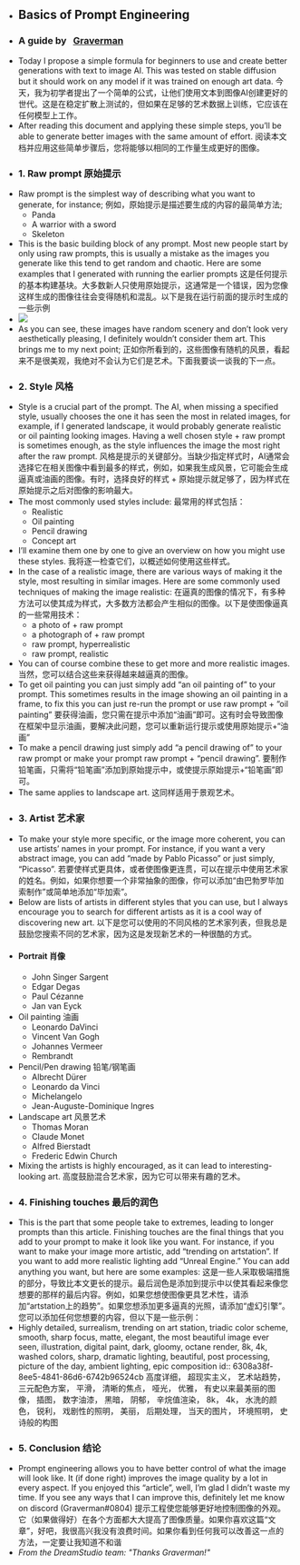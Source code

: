 - ## Basics of Prompt Engineering
- ### A guide by   [Graverman](https://twitter.com/dailystablediff)
- Today I propose a simple formula for beginners to use and create better generations with text to image AI. This was tested on stable diffusion but it should work on any model if it was trained on enough art data.
  今天，我为初学者提出了一个简单的公式，让他们使用文本到图像AI创建更好的世代。这是在稳定扩散上测试的，但如果在足够的艺术数据上训练，它应该在任何模型上工作。
- After reading this document and applying these simple steps, you’ll be able to generate better images with the same amount of effort.
  阅读本文档并应用这些简单步骤后，您将能够以相同的工作量生成更好的图像。
- ### 1. Raw prompt 原始提示
- Raw prompt is the simplest way of describing what you want to generate, for instance;
  例如，原始提示是描述要生成的内容的最简单方法;
	- Panda
	- A warrior with a sword
	- Skeleton
- This is the basic building block of any prompt. Most new people start by only using raw prompts, this is usually a mistake as the images you generate like this tend to get random and chaotic. Here are some examples that I generated with running the earlier prompts
  这是任何提示的基本构建基块。大多数新人只使用原始提示，这通常是一个错误，因为您像这样生成的图像往往会变得随机和混乱。以下是我在运行前面的提示时生成的一些示例
- ![](https://beta.dreamstudio.ai/media/images/prompt-guide-example.png)
- As you can see, these images have random scenery and don’t look very aesthetically pleasing, I definitely wouldn’t consider them art. This brings me to my next point;
  正如你所看到的，这些图像有随机的风景，看起来不是很美观，我绝对不会认为它们是艺术。下面我要谈一谈我的下一点。
- ### 2. Style 风格
- Style is a crucial part of the prompt. The AI, when missing a specified style, usually chooses the one it has seen the most in related images, for example, if I generated landscape, it would probably generate realistic or oil painting looking images. Having a well chosen style + raw prompt is sometimes enough, as the style influences the image the most right after the raw prompt.
  风格是提示的关键部分。当缺少指定样式时，AI通常会选择它在相关图像中看到最多的样式，例如，如果我生成风景，它可能会生成逼真或油画的图像。有时，选择良好的样式 + 原始提示就足够了，因为样式在原始提示之后对图像的影响最大。
- The most commonly used styles include:
  最常用的样式包括：
	- Realistic
	- Oil painting
	- Pencil drawing
	- Concept art
- I’ll examine them one by one to give an overview on how you might use these styles.
  我将逐一检查它们，以概述如何使用这些样式。
- In the case of a realistic image, there are various ways of making it the style, most resulting in similar images. Here are some commonly used techniques of making the image realistic:
  在逼真的图像的情况下，有多种方法可以使其成为样式，大多数方法都会产生相似的图像。以下是使图像逼真的一些常用技术：
	- a photo of + raw prompt
	- a photograph of + raw prompt
	- raw prompt, hyperrealistic
	- raw prompt, realistic
- You can of course combine these to get more and more realistic images.
  当然，您可以结合这些来获得越来越逼真的图像。
- To get oil painting you can just simply add “an oil painting of” to your prompt. This sometimes results in the image showing an oil painting in a frame, to fix this you can just re-run the prompt or use raw prompt + “oil painting”
  要获得油画，您只需在提示中添加“油画”即可。这有时会导致图像在框架中显示油画，要解决此问题，您可以重新运行提示或使用原始提示+“油画”
- To make a pencil drawing just simply add “a pencil drawing of” to your raw prompt or make your prompt raw prompt + “pencil drawing”.
  要制作铅笔画，只需将“铅笔画”添加到原始提示中，或使提示原始提示+“铅笔画”即可。
- The same applies to landscape art.
  这同样适用于景观艺术。
- ### 3. Artist 艺术家
- To make your style more specific, or the image more coherent, you can use artists’ names in your prompt. For instance, if you want a very abstract image, you can add “made by Pablo Picasso” or just simply, “Picasso”.
  若要使样式更具体，或者使图像更连贯，可以在提示中使用艺术家的姓名。例如，如果你想要一个非常抽象的图像，你可以添加“由巴勃罗毕加索制作”或简单地添加“毕加索”。
- Below are lists of artists in different styles that you can use, but I always encourage you to search for different artists as it is a cool way of discovering new art.
  以下是您可以使用的不同风格的艺术家列表，但我总是鼓励您搜索不同的艺术家，因为这是发现新艺术的一种很酷的方式。
- #### Portrait 肖像
	- John Singer Sargent
	- Edgar Degas
	- Paul Cézanne
	- Jan van Eyck
- Oil painting 油画
	- Leonardo DaVinci
	- Vincent Van Gogh
	- Johannes Vermeer
	- Rembrandt
- Pencil/Pen drawing 铅笔/钢笔画
	- Albrecht Dürer
	- Leonardo da Vinci
	- Michelangelo
	- Jean-Auguste-Dominique Ingres
- Landscape art 风景艺术
	- Thomas Moran
	- Claude Monet
	- Alfred Bierstadt
	- Frederic Edwin Church
- Mixing the artists is highly encouraged, as it can lead to interesting-looking art.
  高度鼓励混合艺术家，因为它可以带来有趣的艺术。
- ### 4. Finishing touches 最后的润色
- This is the part that some people take to extremes, leading to longer prompts than this article. Finishing touches are the final things that you add to your prompt to make it look like you want. For instance, if you want to make your image more artistic, add “trending on artstation”. If you want to add more realistic lighting add “Unreal Engine.” You can add anything you want, but here are some examples:
  这是一些人采取极端措施的部分，导致比本文更长的提示。最后润色是添加到提示中以使其看起来像您想要的那样的最后内容。例如，如果您想使图像更具艺术性，请添加“artstation上的趋势”。如果您想添加更多逼真的光照，请添加“虚幻引擎”。您可以添加任何您想要的内容，但以下是一些示例：
- Highly detailed, surrealism, trending on art station, triadic color scheme, smooth, sharp focus, matte, elegant, the most beautiful image ever seen, illustration, digital paint, dark, gloomy, octane render, 8k, 4k, washed colors, sharp, dramatic lighting, beautiful, post processing, picture of the day, ambient lighting, epic composition
  id:: 6308a38f-8ee5-4841-86d6-6742b96524cb
  高度详细， 超现实主义， 艺术站趋势， 三元配色方案， 平滑， 清晰的焦点， 哑光， 优雅， 有史以来最美丽的图像， 插图， 数字油漆， 黑暗， 阴郁， 辛烷值渲染， 8k， 4k， 水洗的颜色， 锐利， 戏剧性的照明， 美丽， 后期处理， 当天的图片， 环境照明， 史诗般的构图
- ### 5. Conclusion 结论
- Prompt engineering allows you to have better control of what the image will look like. It (if done right) improves the image quality by a lot in every aspect. If you enjoyed this “article”, well, I’m glad I didn’t waste my time. If you see any ways that I can improve this, definitely let me know on discord (Graverman#0804)
  提示工程使您能够更好地控制图像的外观。它（如果做得好）在各个方面都大大提高了图像质量。如果你喜欢这篇“文章”，好吧，我很高兴我没有浪费时间。如果你看到任何我可以改善这一点的方法，一定要让我知道不和谐
- *From the DreamStudio team: "Thanks Graverman!"*
